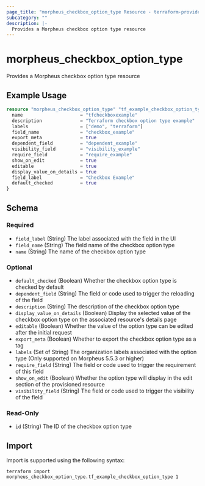 ```yaml
---
page_title: "morpheus_checkbox_option_type Resource - terraform-provider-morpheus"
subcategory: ""
description: |-
  Provides a Morpheus checkbox option type resource
---
```


# morpheus_checkbox_option_type

Provides a Morpheus checkbox option type resource

## Example Usage

```terraform
resource "morpheus_checkbox_option_type" "tf_example_checkbox_option_type" {
  name                     = "tfcheckboxexample"
  description              = "Terraform checkbox option type example"
  labels                   = ["demo", "terraform"]
  field_name               = "checkbox_example"
  export_meta              = true
  dependent_field          = "dependent_example"
  visibility_field         = "visibility_example"
  require_field            = "require_example"
  show_on_edit             = true
  editable                 = true
  display_value_on_details = true
  field_label              = "Checkbox Example"
  default_checked          = true
}
```

<!-- schema generated by tfplugindocs -->
## Schema

### Required

- `field_label` (String) The label associated with the field in the UI
- `field_name` (String) The field name of the checkbox option type
- `name` (String) The name of the checkbox option type

### Optional

- `default_checked` (Boolean) Whether the checkbox option type is checked by default
- `dependent_field` (String) The field or code used to trigger the reloading of the field
- `description` (String) The description of the checkbox option type
- `display_value_on_details` (Boolean) Display the selected value of the checkbox option type on the associated resource's details page
- `editable` (Boolean) Whether the value of the option type can be edited after the initial request
- `export_meta` (Boolean) Whether to export the checkbox option type as a tag
- `labels` (Set of String) The organization labels associated with the option type (Only supported on Morpheus 5.5.3 or higher)
- `require_field` (String) The field or code used to trigger the requirement of this field
- `show_on_edit` (Boolean) Whether the option type will display in the edit section of the provisioned resource
- `visibility_field` (String) The field or code used to trigger the visibility of the field

### Read-Only

- `id` (String) The ID of the checkbox option type

## Import

Import is supported using the following syntax:

```shell
terraform import morpheus_checkbox_option_type.tf_example_checkbox_option_type 1
```
